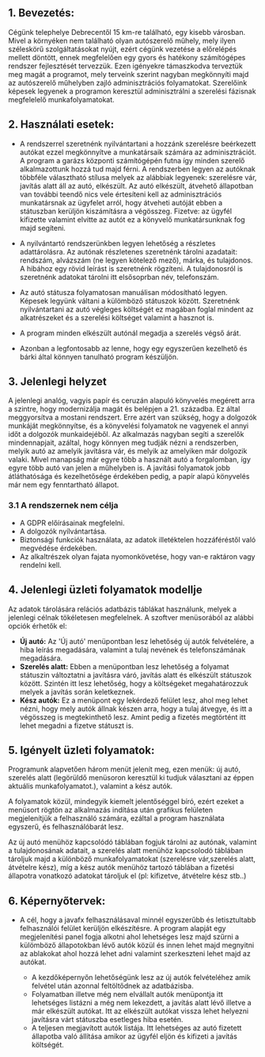 ## 1. **Bevezetés:**

Cégünk telephelye Debrecentől 15 km-re található, egy kisebb városban. Mivel a környéken nem található olyan autószerelő műhely, mely ilyen széleskörű szolgáltatásokat nyújt, ezért cégünk vezetése a előrelépés mellett döntött, ennek megfelelően egy gyors és hatékony számítógépes rendszer fejlesztését tervezzük. Ezen igényekre támaszkodva terveztük meg magát a programot, mely terveink szerint nagyban megkönnyíti majd az autószerelő műhelyben zajló adminisztrációs folyamatokat.
Szerelőink képesek legyenek a programon keresztül adminisztrálni a szerelési fázisnak megfelelelő munkafolyamatokat.

## 2. **Használati esetek:**

- A rendszerrel szeretnénk nyilvántartani a hozzánk szerelésre beérkezett autókat ezzel megkönnyítve a munkatársaik számára az adminisztrációt. A program a garázs központi számítógépén futna így minden szerelő alkalmazottunk hozzá tud majd férni. A rendszerben legyen az autóknak többféle választható stílusa melyek az alábbiak legyenek: szerelésre vár, javítás alatt áll az autó, elkészült. Az autó elkészült, átvehető állapotban van további teendő nics vele értesíteni kell az adminisztrációs munkatársnak az ügyfelet arról, hogy átveheti autóját ebben a státuszban kerüljön kiszámításra a végösszeg. Fizetve: az ügyfél kifizette valamint elvitte az autót ez a könyvelő munkatársunknak fog majd segíteni. 

- A nyilvántartó rendszerünkben legyen lehetőség a részletes adattárolásra. Az autónak részletenes szeretnénk tárolni azadatait: rendszám, alvázszám (ne legyen kötelező mező), márka, és tulajdonos. A hibához egy rövid leírást is szeretnénk rögzíteni. A tulajdonosról is szeretnénk adatokat tárolni itt elsősoprban név, telefonszám. 

- Az autó státusza folyamatosan manuálisan módosítható legyen. Képesek legyünk váltani a külömböző státuszok között. Szeretnénk nyilvántartani az autó végleges költségét ez magában foglal mindent az alkatrészeket és a szerelési költséget valamint a hasznot is.

- A program minden elkészült autónál megadja a szerelés végső árát.

- Azonban a legfontosabb az lenne, hogy egy egyszerűen kezelhető és bárki által könnyen tanulható program készüljön.

## 3. **Jelenlegi helyzet**

A jelenlegi analóg, vagyis papír és ceruzán alapuló könyvelés megérett arra a szintre, hogy modernizálja magát és belépjen a 21. századba. Ez által meggyorsítva a mostani rendszert. Erre azért van szükség, hogy a dolgozók munkáját megkönnyítse, és a könyvelési folyamatok ne vagyenek el annyi időt a dolgozók munkaidejéből. Az alkalmazás nagyban segíti a szerelők mindennapjait, azáltal, hogy könnyen meg tudják nézni a rendszerben, melyik autó az amelyik javításra vár, és melyik az amelyiken már dolgozik valaki. Mivel manapság már egyre több a használt autó a forgalomban, így egyre több autó van jelen a műhelyben is. A javítási folyamatok jobb átláthatósága és kezelhetősége érdekében pedig, a papír alapú könyvelés már nem egy fenntartható állapot.


### 3.1 **A rendszernek nem célja**

- A GDPR előírásainak megfelelni.
- A dolgozók nyílvántartása.
- Biztonsági funkciók használata, az adatok illetéktelen hozzáféréstől való megvédése érdekében.
- Az alkaltrészek olyan fajata nyomonkövetése, hogy van-e raktáron vagy rendelni kell.

## 4. **Jelenlegi üzleti folyamatok modellje**

Az adatok tárolására relációs adatbázis táblákat használunk, melyek a jelenlegi célnak tökéletesen megfelelnek. A szoftver menüsorából az alábbi opciók érhetők el:

- **Új autó:** Az 'Új autó' menüpontban lesz lehetőség új autók felvételére, a hiba leírás megadására, valamint a tulaj nevének és telefonszámának megadására.
- **Szerelés alatt:** Ebben a menüpontban lesz lehetőség a folyamat státuszin változtatni a javításra váró, javítás alatt és elkészült státuszok között. Szintén itt lesz lehetőség, hogy a költségeket megahatározzuk melyek a javítás során keletkeznek.
- **Kész autók:** Ez a menüpont egy lekérdező felület lesz, ahol meg lehet nézni, hogy mely autók állnak készen arra, hogy a tulaj átvegye, és itt a végösszeg is megtekinthető lesz. Amint pedig a fizetés megtörtént itt lehet megadni a fizetve státuszt is.

## 5. **Igényelt üzleti folyamatok:**

Programunk alapvetően három menüt jelenít meg, ezen menük: új autó, szerelés alatt (legörüldő menüsoron keresztül ki tudjuk választani az éppen aktuális munkafolyamatot.), valamint a kész autók.

A folyamatok közül, mindegyik  kiemelt jelentőséggel bíró, ezért ezeket a menüsort rögtön az alkalmazás indítása után grafikus felületen megjelenítjük a felhasználó számára, ezáltal a program használata egyszerű, és felhasználóbarát lesz.

Az új autó menühöz kapcsolódó táblában fogjuk tárolni az autónak, valamint a tulajdonosának adatait, a szerelés alatt menühöz kapcsolodó táblában tároljuk majd a különböző munkafolyamatokat (szerelésre vár,szerelés alatt, átvételre kész), míg a kész autók menühöz tartozó táblában a fizetési állapotra vonatkozó adatokat tároljuk el (pl: kifizetve, átvételre kész stb..)

## 6. **Képernyőtervek:**

- A cél, hogy a javafx felhasználásaval minnél egyszerűbb és letisztultabb felhasználói felület kerüljön elkészítésre. A program alapját egy megjelenítési panel fogja alkotni ahol lehetséges lesz majd szűrni a külömböző állapotokban lévő autók közül és innen lehet majd megnyitni az ablakokat ahol hozzá lehet adni valamint szerkeszteni lehet majd az autókat. 

    - A kezdőképernyőn lehetőségünk lesz az új autók felvételéhez amik felvétel után azonnal feltöltődnek az adatbázisba.
    - Folyamatban illetve még nem elvállalt autók menüpontja itt lehetséges listázni a még nem lekezdett, a javítás alatt lévő illetve a már elkészült autókat. Itt az elkészült autókat vissza lehet helyezni javításra várt státuszba esetleges hiba esetén.
    - A teljesen megjavított autók listája. Itt lehetséges az autó fizetett állapotba való állítása amikor az ügyfél eljön és kifizeti a javítás költségét.
